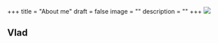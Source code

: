 +++
title = "About me"
draft = false
image = ""
description = ""
+++
![](/img/default-author.jpg)

## Vlad